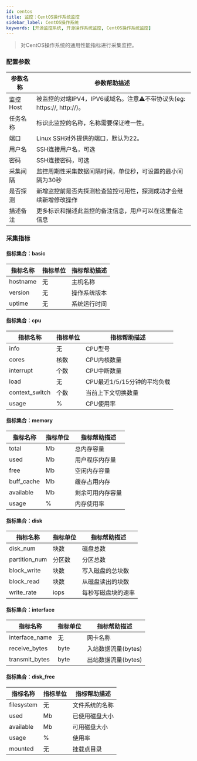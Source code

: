 ```yaml
---
id: centos  
title: 监控：CentOS操作系统监控      
sidebar_label: CentOS操作系统      
keywords: [开源监控系统, 开源操作系统监控, CentOS操作系统监控]
---
```


> 对CentOS操作系统的通用性能指标进行采集监控。

### 配置参数

|  参数名称  |                        参数帮助描述                        |
|--------|------------------------------------------------------|
| 监控Host | 被监控的对端IPV4，IPV6或域名。注意⚠️不带协议头(eg: https://, http://)。 |
| 任务名称   | 标识此监控的名称，名称需要保证唯一性。                                  |
| 端口     | Linux SSH对外提供的端口，默认为22。                              |
| 用户名    | SSH连接用户名，可选                                          |
| 密码     | SSH连接密码，可选                                           |
| 采集间隔   | 监控周期性采集数据间隔时间，单位秒，可设置的最小间隔为30秒                       |
| 是否探测   | 新增监控前是否先探测检查监控可用性，探测成功才会继续新增修改操作                     |
| 描述备注   | 更多标识和描述此监控的备注信息，用户可以在这里备注信息                          |

### 采集指标

#### 指标集合：basic

|   指标名称   | 指标单位 | 指标帮助描述 |
|----------|------|--------|
| hostname | 无    | 主机名称   |
| version  | 无    | 操作系统版本 |
| uptime   | 无    | 系统运行时间 |

#### 指标集合：cpu

|      指标名称      | 指标单位 |       指标帮助描述       |
|----------------|------|--------------------|
| info           | 无    | CPU型号              |
| cores          | 核数   | CPU内核数量            |
| interrupt      | 个数   | CPU中断数量            |
| load           | 无    | CPU最近1/5/15分钟的平均负载 |
| context_switch | 个数   | 当前上下文切换数量          |
| usage          | %    | CPU使用率             |

#### 指标集合：memory

|    指标名称    | 指标单位 |  指标帮助描述  |
|------------|------|----------|
| total      | Mb   | 总内存容量    |
| used       | Mb   | 用户程序内存量  |
| free       | Mb   | 空闲内存容量   |
| buff_cache | Mb   | 缓存占用内存   |
| available  | Mb   | 剩余可用内存容量 |
| usage      | %    | 内存使用率    |

#### 指标集合：disk

|     指标名称      | 指标单位 |  指标帮助描述   |
|---------------|------|-----------|
| disk_num      | 块数   | 磁盘总数      |
| partition_num | 分区数  | 分区总数      |
| block_write   | 块数   | 写入磁盘的总块数  |
| block_read    | 块数   | 从磁盘读出的块数  |
| write_rate    | iops | 每秒写磁盘块的速率 |

#### 指标集合：interface

|      指标名称      | 指标单位 |    指标帮助描述     |
|----------------|------|---------------|
| interface_name | 无    | 网卡名称          |
| receive_bytes  | byte | 入站数据流量(bytes) |
| transmit_bytes | byte | 出站数据流量(bytes) |

#### 指标集合：disk_free

|    指标名称    | 指标单位 | 指标帮助描述  |
|------------|------|---------|
| filesystem | 无    | 文件系统的名称 |
| used       | Mb   | 已使用磁盘大小 |
| available  | Mb   | 可用磁盘大小  |
| usage      | %    | 使用率     |
| mounted    | 无    | 挂载点目录   |
